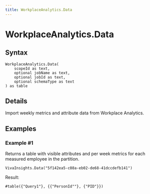 ```yaml
---
title: WorkplaceAnalytics.Data
---
```


# WorkplaceAnalytics.Data



## Syntax

```powerquery
WorkplaceAnalytics.Data(
    scopeId as text,
    optional jobName as text,
    optional jobId as text,
    optional schemaType as text
) as table
```


## Details

Import weekly metrics and attribute data from Workplace Analytics.


## Examples

### Example #1 
Returns a table with visible attributes and per week metrics for each measured employee in the partition.
```powerquery
VivaInsights.Data("5f142ea5-c08a-eb02-de68-41dccdefb141")
```

Result: 
```powerquery
#table({"Query1"}, {{"PersonId""}, {"PID"}})
```



